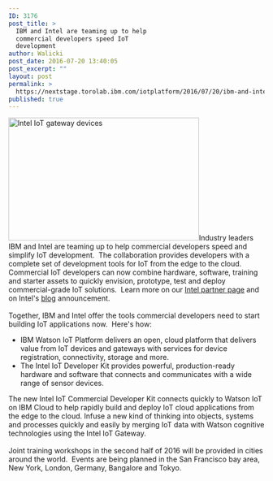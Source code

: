 ```yaml
---
ID: 3176
post_title: >
  IBM and Intel are teaming up to help
  commercial developers speed IoT
  development
author: Walicki
post_date: 2016-07-20 13:40:05
post_excerpt: ""
layout: post
permalink: >
  https://nextstage.torolab.ibm.com/iotplatform/2016/07/20/ibm-and-intel-are-teaming-up-to-help-commercial-developers-speed-iot-development/
published: true
---
```

<img src="https://software.intel.com/sites/default/files/managed/a3/05/IoT-Gateway-header.png" alt="Intel IoT gateway devices" class=" alignleft" height="242" width="375" />Industry leaders IBM and Intel are teaming up to help commercial developers speed and simplify IoT development.  The collaboration provides developers with a complete set of development tools for IoT from the edge to the cloud. Commercial IoT developers can now combine hardware, software, training and starter assets to quickly envision, prototype, test and deploy commercial-grade IoT solutions.  Learn more on our <a href="http://www.ibm.com/internet-of-things/ecosystem/partners/intel/">Intel partner page</a> and on Intel's <a target="_blank" href="https://software.intel.com/en-us/blogs/2016/06/14/iot-development-made-easy-on-ibm-cloud">blog</a> announcement.<br /><br />Together, IBM and Intel offer the tools commercial developers need to start building IoT applications now.  Here's how:<br /><ul><li>IBM Watson IoT Platform delivers an open, cloud platform that delivers value from IoT devices and gateways with services for device registration, connectivity, storage and more.</li><li>The Intel IoT Developer Kit provides powerful, production-ready hardware and software that connects and communicates with a wide range of sensor devices.</li></ul>The new Intel IoT Commercial Developer Kit connects quickly to Watson IoT on IBM Cloud to help rapidly build and deploy IoT cloud applications from the edge to the cloud. Infuse a new kind of thinking into objects, systems and processes quickly and easily by merging IoT data with Watson cognitive technologies using the Intel IoT Gateway.<br /><br />Joint training workshops in the second half of 2016 will be provided in cities around the world.  Events are being planned in the San Francisco bay area, New York, London, Germany, Bangalore and Tokyo.
